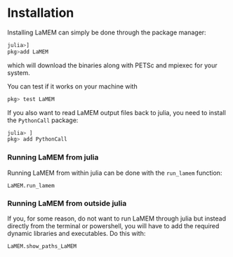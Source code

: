 # Installation

Installing LaMEM can simply be done through the package manager:
```julia
julia>]
pkg>add LaMEM
```
which will download the binaries along with PETSc and mpiexec for your system.

You can test if it works on your machine with
```julia
pkg> test LaMEM
```

If you also want to read LaMEM output files back to julia, you need to install the `PythonCall` package:
```julia
julia> ]
pkg> add PythonCall
```

### Running LaMEM from julia
Running LaMEM from within julia can be done with the `run_lamem` function:

```@docs
LaMEM.run_lamem
```




### Running LaMEM from outside julia
If you, for some reason, do not want to run LaMEM through julia but instead directly from the terminal or powershell, you will have to add the required dynamic libraries and executables.
Do this with:
```@docs
LaMEM.show_paths_LaMEM
```